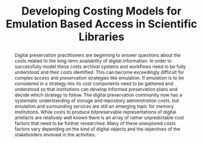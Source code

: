 ---
abstract: Digital preservation practitioners are beginning to answer questions about
  the costs related to the long-term availability of digital information. In order
  to successfully model these costs archival systems and workflows need to be fully
  understood and their costs identified. This can become exceedingly difficult for
  complex access and preservation strategies like emulation. If emulation is to be
  considered in a strategy mix its cost components need to be gathered and understood
  so that institutions can develop informed preservation plans and decide which strategy
  to follow. The digital preservation community now has a systematic understanding
  of storage and repository administration costs, but emulation and surrounding services
  are still an emerging topic for memory institutions. While costs to produce bitpreservable
  representations of digital artefacts are relatively well known there is an array
  of rather unpredictable cost factors that need to be further researched. Many of
  these unexplored costs factors vary depending on the kind of digital objects and
  the objectives of the stakeholders involved in the activities.
creators:
- Cochrane, Euan
- von Suchodoletz, Dirk
- Rechert, Klaus
date: null
document_url: https://services.phaidra.univie.ac.at/api/object/o:378075/download
grand_parent: iPRES
institutions: []
keywords:
- cost model
- emulation
- eaas
- digital object access
- archival workflow
- service.
landing_page_url: https://phaidra.univie.ac.at/o:378075
language: eng
layout: publication
license: CC BY-NC-SA 3.0 AT
notes_url: null
parent: iPRES 2014
publication_type: paper
size: 106235
slides_url: null
source_name: iPRES
title: Developing Costing Models for Emulation Based Access in Scientific Libraries
year: 2014
---